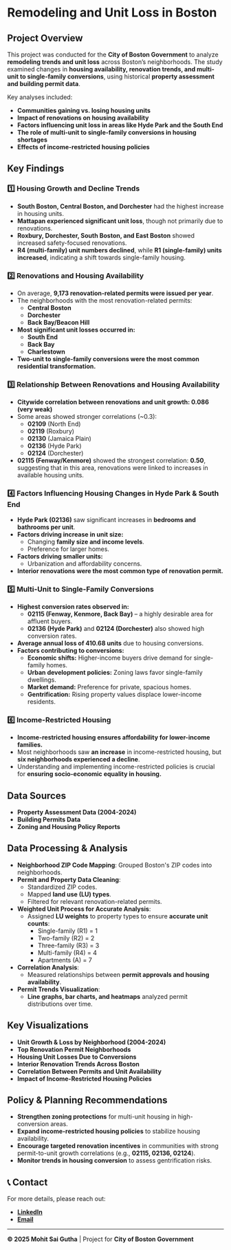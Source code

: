 # Remodeling and Unit Loss in Boston

## Project Overview
This project was conducted for the **City of Boston Government** to analyze **remodeling trends and unit loss** across Boston’s neighborhoods. The study examined changes in **housing availability, renovation trends, and multi-unit to single-family conversions**, using historical **property assessment and building permit data**.

Key analyses included:
- **Communities gaining vs. losing housing units**
- **Impact of renovations on housing availability**
- **Factors influencing unit loss in areas like Hyde Park and the South End**
- **The role of multi-unit to single-family conversions in housing shortages**
- **Effects of income-restricted housing policies**

## Key Findings

### **1️⃣ Housing Growth and Decline Trends**
- **South Boston, Central Boston, and Dorchester** had the highest increase in housing units.
- **Mattapan experienced significant unit loss**, though not primarily due to renovations.
- **Roxbury, Dorchester, South Boston, and East Boston** showed increased safety-focused renovations.
- **R4 (multi-family) unit numbers declined**, while **R1 (single-family) units increased**, indicating a shift towards single-family housing.

### **2️⃣ Renovations and Housing Availability**
- On average, **9,173 renovation-related permits were issued per year**.
- The neighborhoods with the most renovation-related permits:
  - **Central Boston**
  - **Dorchester**
  - **Back Bay/Beacon Hill**
- **Most significant unit losses occurred in:**
  - **South End**
  - **Back Bay**
  - **Charlestown**
- **Two-unit to single-family conversions were the most common residential transformation.**

### **3️⃣ Relationship Between Renovations and Housing Availability**
- **Citywide correlation between renovations and unit growth: 0.086 (very weak)**
- Some areas showed stronger correlations (~0.3):
  - **02109** (North End)
  - **02119** (Roxbury)
  - **02130** (Jamaica Plain)
  - **02136** (Hyde Park)
  - **02124** (Dorchester)
- **02115 (Fenway/Kenmore)** showed the strongest correlation: **0.50**, suggesting that in this area, renovations were linked to increases in available housing units.

### **4️⃣ Factors Influencing Housing Changes in Hyde Park & South End**
- **Hyde Park (02136)** saw significant increases in **bedrooms and bathrooms per unit**.
- **Factors driving increase in unit size:**
  - Changing **family size and income levels**.
  - Preference for larger homes.
- **Factors driving smaller units:**
  - Urbanization and affordability concerns.
- **Interior renovations were the most common type of renovation permit.**

### **5️⃣ Multi-Unit to Single-Family Conversions**
- **Highest conversion rates observed in:**
  - **02115 (Fenway, Kenmore, Back Bay)** – a highly desirable area for affluent buyers.
  - **02136 (Hyde Park)** and **02124 (Dorchester)** also showed high conversion rates.
- **Average annual loss of 410.68 units** due to housing conversions.
- **Factors contributing to conversions:**
  - **Economic shifts:** Higher-income buyers drive demand for single-family homes.
  - **Urban development policies:** Zoning laws favor single-family dwellings.
  - **Market demand:** Preference for private, spacious homes.
  - **Gentrification:** Rising property values displace lower-income residents.

### **6️⃣ Income-Restricted Housing**
- **Income-restricted housing ensures affordability for lower-income families.**
- Most neighborhoods saw **an increase** in income-restricted housing, but **six neighborhoods experienced a decline**.
- Understanding and implementing income-restricted policies is crucial for **ensuring socio-economic equality in housing.**

## Data Sources
- **Property Assessment Data (2004-2024)**
- **Building Permits Data**
- **Zoning and Housing Policy Reports**

## Data Processing & Analysis
- **Neighborhood ZIP Code Mapping**: Grouped Boston's ZIP codes into neighborhoods.
- **Permit and Property Data Cleaning**:
  - Standardized ZIP codes.
  - Mapped **land use (LU) types**.
  - Filtered for relevant renovation-related permits.
- **Weighted Unit Process for Accurate Analysis**:
  - Assigned **LU weights** to property types to ensure **accurate unit counts**:
    - Single-family (R1) = 1
    - Two-family (R2) = 2
    - Three-family (R3) = 3
    - Multi-family (R4) = 4
    - Apartments (A) = 7
- **Correlation Analysis**:
  - Measured relationships between **permit approvals and housing availability**.
- **Permit Trends Visualization**:
  - **Line graphs, bar charts, and heatmaps** analyzed permit distributions over time.
  
## Key Visualizations
- **Unit Growth & Loss by Neighborhood (2004-2024)**
- **Top Renovation Permit Neighborhoods**
- **Housing Unit Losses Due to Conversions**
- **Interior Renovation Trends Across Boston**
- **Correlation Between Permits and Unit Availability**
- **Impact of Income-Restricted Housing Policies**

## Policy & Planning Recommendations
- **Strengthen zoning protections** for multi-unit housing in high-conversion areas.
- **Expand income-restricted housing policies** to stabilize housing availability.
- **Encourage targeted renovation incentives** in communities with strong permit-to-unit growth correlations (e.g., **02115, 02136, 02124**).
- **Monitor trends in housing conversion** to assess gentrification risks.


## 📞 Contact
For more details, please reach out:
- **[LinkedIn](https://www.linkedin.com/in/mohitsaigutha/)**
- **[Email](mailto:mohit.sai6@gmail.com)**

---

**© 2025 Mohit Sai Gutha** | Project for **City of Boston Government**

